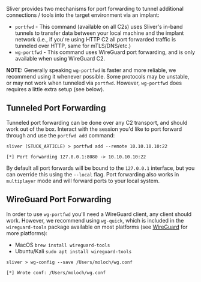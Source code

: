 Sliver provides two mechanisms for port forwarding to tunnel additional connections / tools into the target environment via an implant:
* `portfwd` - This command (available on all C2s) uses Sliver's in-band tunnels to transfer data between your local machine and the implant network (i.e., if you're using HTTP C2 all port forwarded traffic is tunneled over HTTP, same for mTLS/DNS/etc.)
* `wg-portfwd` - This command uses WireGuard port forwarding, and is only available when using WireGuard C2.


__NOTE:__ Generally speaking `wg-portfwd` is faster and more reliable, we recommend using it whenever possible. Some protocols may be unstable, or may not work when tunneled via `portfwd`. However, `wg-portfwd` does requires a little extra setup (see below).


## Tunneled Port Forwarding

Tunneled port forwarding can be done over any C2 transport, and should work out of the box. Interact with the session you'd like to port forward through and use the `portfwd add` command:

```
sliver (STUCK_ARTICLE) > portfwd add --remote 10.10.10.10:22

[*] Port forwarding 127.0.0.1:8080 -> 10.10.10.10:22
```

By default all port forwards will be bound to the `127.0.0.1` interface, but you can override this using the `--local` flag. Port forwarding also works in `multiplayer` mode and will forward ports to your local system.


## WireGuard Port Forwarding

In order to use `wg-portfwd` you'll need a WireGuard client, any client should work. However, we recommend using `wg-quick`, which is included in the `wireguard-tools` package available on most platforms (see [WireGuard](https://www.wireguard.com/install/) for more platforms):

* MacOS `brew install wireguard-tools`
* Ubuntu/Kali `sudo apt install wireguard-tools`

```
sliver > wg-config --save /Users/moloch/wg.conf

[*] Wrote conf: /Users/moloch/wg.conf
```



